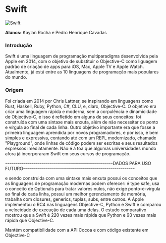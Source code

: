 # Swift
![Swift](https://i.pinimg.com/originals/65/72/35/65723531d591f951aa8f917f0a67a3a7.png)

**Alunos:** Kaylan Rocha e Pedro Henrique Cavadas

### Introdução

Swift é uma linguagem de programação multiparadigma desenvolvida pela Apple em 2014, com o objetivo de substituir o Objective-C como liguagem padrão de criação de apps para iOS, Mac, Apple TV e Apple Watch. Atualmente, já está entre as 10 linguagens de programação mais populares do mundo.

### Origem

Foi criada em 2014 por Chris Lattner, se inspirando em linguagens como Rust, Haskell, Ruby, Python, C#, CLU, e, claro, Objective-C. O objetivo era criar uma linguagem rápida e moderna, sem a corpulência e dinamicidade de Objective-C, e isso é refletido em alguns de seus conceitos: foi construída com uma sintaxe mais enxuta, além de não necessitar de ponto e vírgula ao final de cada linha.
Outro objetivo importante era que fosse a primeira linguagem aprendida por novos programadores, e por isso, é bem simples e expressiva, contando até com um REPL modernizado, chamado "Playground", onde linhas de código podem ser escritas e seus resultados expressos imediatamente. Não é à toa que algumas universidades mundo afora já incorporaram Swift em seus cursos de programação.


------------------------------------------------------DADOS PARA USO FUTURO--------------------------------------------------------

e sendo construida com uma sintaxe mais enxuta possui os conceitos que as linguagens de programação modernas podem oferecer: é type safe, usa o conceito de Optionals para tratar valores nulos, não exige ponto-e-vírgula ao final de cada linha, possui um melhor gerenciamento de memória, trabalha com closures, generics, tuplas, subs, entre outros. A Apple implementou o RC4 nas linguagens Objective-C, Python e Swift e comparou a velocidade de execução de cada uma delas. O estudo comparativo mostrou que a Swift é 220 vezes mais rápida que Python e 93 vezes mais rápida que Objective-C.

 Mantém compatibilidade com a API Cocoa e com código existente em Objective-C
